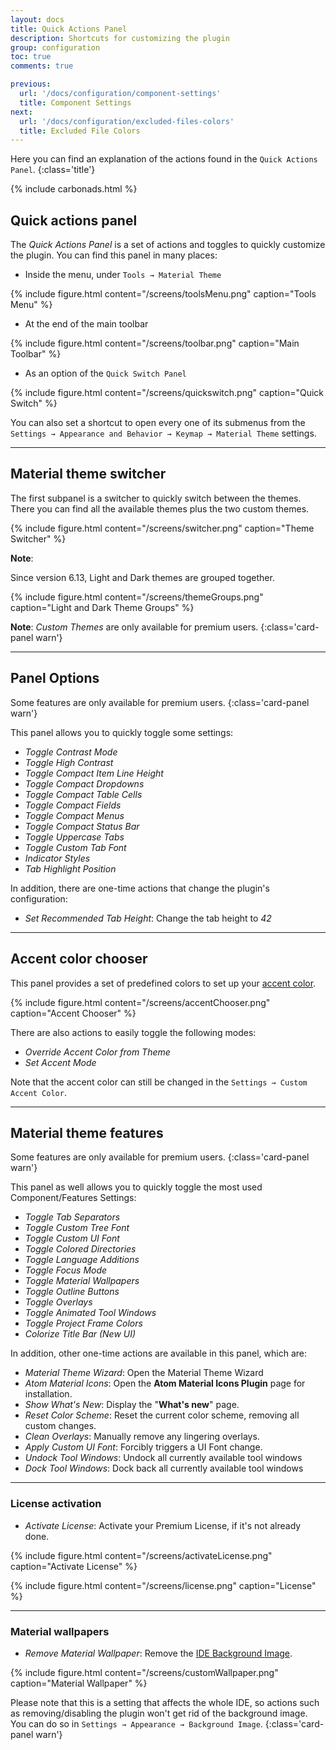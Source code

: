 ```yaml
---
layout: docs
title: Quick Actions Panel
description: Shortcuts for customizing the plugin
group: configuration
toc: true
comments: true

previous:
  url: '/docs/configuration/component-settings'
  title: Component Settings
next:
  url: '/docs/configuration/excluded-files-colors'
  title: Excluded File Colors
---
```


Here you can find an explanation of the actions found in the `Quick Actions Panel`.
{:class='title'}

{% include carbonads.html %}

## Quick actions panel

The _Quick Actions Panel_ is a set of actions and toggles to quickly customize the plugin.
You can find this panel in many places:

- Inside the menu, under `Tools → Material Theme`

{% include figure.html content="/screens/toolsMenu.png" caption="Tools Menu" %}

- At the end of the main toolbar

{% include figure.html content="/screens/toolbar.png" caption="Main Toolbar" %}

- As an option of the `Quick Switch Panel`

{% include figure.html content="/screens/quickswitch.png" caption="Quick Switch" %}

You can also set a shortcut to open every one of its submenus from the
`Settings → Appearance and Behavior → Keymap → Material Theme` settings.

----

## Material theme switcher

The first subpanel is a switcher to quickly switch between the themes.
There you can find all the available themes plus the two custom themes.

{% include figure.html content="/screens/switcher.png" caption="Theme Switcher" %}

**Note**:

Since version 6.13, Light and Dark themes are grouped together.

{% include figure.html content="/screens/themeGroups.png" caption="Light and Dark Theme Groups" %}

**Note**: _Custom Themes_ are only available for premium users.
{:class='card-panel warn'}

-----

## Panel Options

Some features are only available for premium users.
{:class='card-panel warn'}

This panel allows you to quickly toggle some settings:

- _Toggle Contrast Mode_
- _Toggle High Contrast_
- _Toggle Compact Item Line Height_
- _Toggle Compact Dropdowns_
- _Toggle Compact Table Cells_
- _Toggle Compact Fields_
- _Toggle Compact Menus_
- _Toggle Compact Status Bar_
- _Toggle Uppercase Tabs_
- _Toggle Custom Tab Font_
- _Indicator Styles_
- _Tab Highlight Position_

In addition, there are one-time actions that change the plugin's configuration:

- _Set Recommended Tab Height_: Change the tab height to _42_

-----

## Accent color chooser

This panel provides a set of predefined colors to set up your [accent color](/docs/configuration/accents).

{% include figure.html content="/screens/accentChooser.png" caption="Accent Chooser" %}

There are also actions to easily toggle the following modes:

- _Override Accent Color from Theme_
- _Set Accent Mode_

Note that the accent color can still be changed in the `Settings → Custom Accent Color`.


-----

## Material theme features

Some features are only available for premium users.
{:class='card-panel warn'}

This panel as well allows you to quickly toggle the most used Component/Features Settings:

- _Toggle Tab Separators_
- _Toggle Custom Tree Font_
- _Toggle Custom UI Font_
- _Toggle Colored Directories_
- _Toggle Language Additions_
- _Toggle Focus Mode_
- _Toggle Material Wallpapers_
- _Toggle Outline Buttons_
- _Toggle Overlays_
- _Toggle Animated Tool Windows_
- _Toggle Project Frame Colors_
- _Colorize Title Bar (New UI)_

In addition, other one-time actions are available in this panel, which are:

- _Material Theme Wizard_: Open the Material Theme Wizard
- _Atom Material Icons_: Open the **Atom Material Icons Plugin** page for installation.
- _Show What's New_: Display the "**What's new**" page.
- _Reset Color Scheme_: Reset the current color scheme, removing all custom changes.
- _Clean Overlays_: Manually remove any lingering overlays.
- _Apply Custom UI Font_: Forcibly triggers a UI Font change.
- _Undock Tool Windows_: Undock all currently available tool windows
- _Dock Tool Windows_: Dock back all currently available tool windows

---

### License activation

- _Activate License_: Activate your Premium License, if it's not already done.

{% include figure.html content="/screens/activateLicense.png" caption="Activate License" %}

{% include figure.html content="/screens/license.png" caption="License" %}

---

### Material wallpapers

- _Remove Material Wallpaper_: Remove the [IDE Background Image](https://www.jetbrains.com/help/idea/setting-background-image.html).

{% include figure.html content="/screens/customWallpaper.png" caption="Material Wallpaper" %}

Please note that this is a setting that affects the whole IDE, so actions such as removing/disabling the plugin won't get rid of the background image.
You can do so in `Settings → Appearance → Background Image`.
{:class='card-panel warn'}
